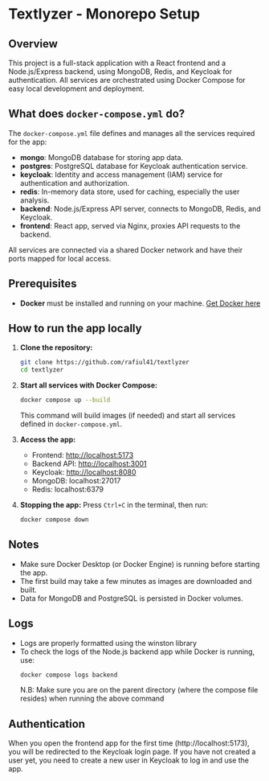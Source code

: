 # Textlyzer - Monorepo Setup

## Overview

This project is a full-stack application with a React frontend and a Node.js/Express backend, using MongoDB, Redis, and Keycloak for authentication. All services are orchestrated using Docker Compose for easy local development and deployment.

## What does `docker-compose.yml` do?

The `docker-compose.yml` file defines and manages all the services required for the app:

- **mongo**: MongoDB database for storing app data.
- **postgres**: PostgreSQL database for Keycloak authentication service.
- **keycloak**: Identity and access management (IAM) service for authentication and authorization.
- **redis**: In-memory data store, used for caching, especially the user analysis.
- **backend**: Node.js/Express API server, connects to MongoDB, Redis, and Keycloak.
- **frontend**: React app, served via Nginx, proxies API requests to the backend.

All services are connected via a shared Docker network and have their ports mapped for local access.

## Prerequisites

- **Docker** must be installed and running on your machine. [Get Docker here](https://www.docker.com/get-started/)

## How to run the app locally

1. **Clone the repository:**
   ```sh
   git clone https://github.com/rafiul41/textlyzer
   cd textlyzer
   ```

2. **Start all services with Docker Compose:**
   ```sh
   docker compose up --build
   ```
   This command will build images (if needed) and start all services defined in `docker-compose.yml`.

3. **Access the app:**
   - Frontend: [http://localhost:5173](http://localhost:5173)
   - Backend API: [http://localhost:3001](http://localhost:3001)
   - Keycloak: [http://localhost:8080](http://localhost:8080)
   - MongoDB: localhost:27017
   - Redis: localhost:6379

4. **Stopping the app:**
   Press `Ctrl+C` in the terminal, then run:
   ```sh
   docker compose down
   ```

## Notes
- Make sure Docker Desktop (or Docker Engine) is running before starting the app.
- The first build may take a few minutes as images are downloaded and built.
- Data for MongoDB and PostgreSQL is persisted in Docker volumes.

## Logs
- Logs are properly formatted using the winston library
- To check the logs of the Node.js backend app while Docker is running, use:
  ```sh
  docker compose logs backend
  ```
  N.B: Make sure you are on the parent directory (where the compose file resides) when running the above command

## Authentication

When you open the frontend app for the first time (http://localhost:5173), you will be redirected to the Keycloak login page. If you have not created a user yet, you need to create a new user in Keycloak to log in and use the app.